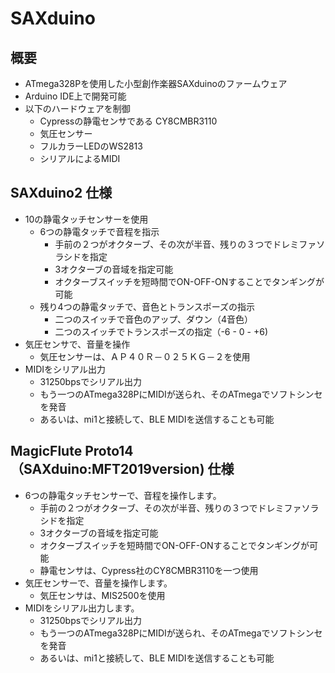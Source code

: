 # SAXduino

## 概要
* ATmega328Pを使用した小型創作楽器SAXduinoのファームウェア
* Arduino IDE上で開発可能
* 以下のハードウェアを制御
  * Cypressの静電センサである CY8CMBR3110
  * 気圧センサー
  * フルカラーLEDのWS2813
  * シリアルによるMIDI

## SAXduino2 仕様
* 10の静電タッチセンサーを使用
  * 6つの静電タッチで音程を指示
    * 手前の２つがオクターブ、その次が半音、残りの３つでドレミファソラシドを指定
    * 3オクターブの音域を指定可能
    * オクターブスイッチを短時間でON-OFF-ONすることでタンギングが可能
  * 残り4つの静電タッチで、音色とトランスポーズの指示
    * 二つのスイッチで音色のアップ、ダウン（4音色）
    * 二つのスイッチでトランスポーズの指定（-6 - 0 - +6)
* 気圧センサで、音量を操作
  * 気圧センサーは、ＡＰ４０Ｒ－０２５ＫＧ－２を使用
* MIDIをシリアル出力
  * 31250bpsでシリアル出力
  * もう一つのATmega328PにMIDIが送られ、そのATmegaでソフトシンセを発音
  * あるいは、mi1と接続して、BLE MIDIを送信することも可能


## MagicFlute Proto14（SAXduino:MFT2019version) 仕様
* 6つの静電タッチセンサーで、音程を操作します。
  * 手前の２つがオクターブ、その次が半音、残りの３つでドレミファソラシドを指定
  * 3オクターブの音域を指定可能
  * オクターブスイッチを短時間でON-OFF-ONすることでタンギングが可能
  * 静電センサは、Cypress社のCY8CMBR3110を一つ使用
* 気圧センサーで、音量を操作します。
  * 気圧センサは、MIS2500を使用
* MIDIをシリアル出力します。
  * 31250bpsでシリアル出力
  * もう一つのATmega328PにMIDIが送られ、そのATmegaでソフトシンセを発音
  * あるいは、mi1と接続して、BLE MIDIを送信することも可能
